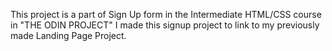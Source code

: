 This project is a part of Sign Up form in the Intermediate HTML/CSS course in "THE ODIN PROJECT"
I made this signup project to link to my previously made Landing Page Project.
